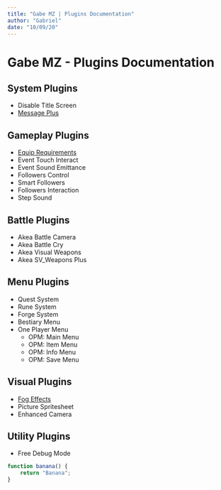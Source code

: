 ```yaml
---
title: "Gabe MZ | Plugins Documentation"
author: "Gabriel"
date: "10/09/20"
---
```


# Gabe MZ - Plugins Documentation

## System Plugins
- Disable Title Screen
- [Message Plus](Plugins/GMZ_MessagePlus)

## Gameplay Plugins
- [Equip Requirements](Plugins/GMZ_EquipRequirements)
- Event Touch Interact
- Event Sound Emittance
- Followers Control
- Smart Followers
- Followers Interaction
- Step Sound

## Battle Plugins
- Akea Battle Camera
- Akea Battle Cry
- Akea Visual Weapons
- Akea SV_Weapons Plus

## Menu Plugins
- Quest System
- Rune System
- Forge System
- Bestiary Menu
- One Player Menu
  - OPM: Main Menu
  - OPM: Item Menu
  - OPM: Info Menu
  - OPM: Save Menu

## Visual Plugins 
- [Fog Effects](Plugins/GMZ_FogEffects)
- Picture Spritesheet
- Enhanced Camera

## Utility Plugins
- Free Debug Mode

```js
function banana() {
    return "Banana";
}
```